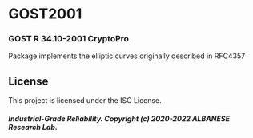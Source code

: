 # GOST2001
### GOST R 34.10-2001 CryptoPro
Package implements the elliptic curves originally described in RFC4357

## License

This project is licensed under the ISC License.

##### Industrial-Grade Reliability. Copyright (c) 2020-2022 ALBANESE Research Lab.
